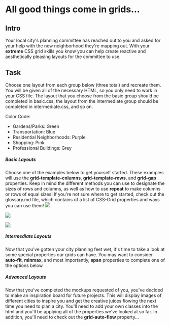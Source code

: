 # All good things come in grids...

## Intro
Your local city's planning committee has reached out to you and asked for your help with the new neighborhood they're mapping out. With your **extreme** CSS grid skills you know you can help create reactive and aesthetically pleasing layouts for the committee to use.

## Task
Choose one layout from each group below (three total) and recreate them. You will be given all of the necessary HTML, so you only need to work in your CSS file. The layout that you choose from the basic group should be completed in basic.css, the layout from the intermediate group should be completed in intermediate.css, and so on.

Color Code:
* Gardens/Parks: Green
* Transportation: Blue
* Residential Neighborhoods: Purple
* Shopping: Pink
* Professional Buildings: Grey

##### Basic Layouts
Choose one of the examples below to get yourself started. These examples will use the **grid-template-columns**, **grid-template-rows**, and **grid-gap** properties. Keep in mind the different methods you can use to designate the sizes of rows and columns, as well as how to use **repeat** to make columns or rows of equal sizes! If you're not sure where to get started, check out the glossary.md file, which contains of a list of CSS-Grid properties and ways you can use them!
![](https://media.giphy.com/media/xUOwG2ituhE9H6tMZy/giphy.gif)

![](https://media.giphy.com/media/3o7WICJM4MS7wX2FNu/giphy.gif)

![](https://media.giphy.com/media/l4pTnTw81FT5HMMyQ/giphy.gif)
<!--  -->

##### Intermediate Layouts
Now that you've gotten your city planning feet wet, it's time to take a look at some special properties our grids can have. You may want to consider **auto-fit**, **minmax**, and most importantly, **span** properties to complete one of the options below.


##### Advanced Layouts
Now that you've completed the mockups requested of you, you've decided to make an inspiration board for future projects. This will display images of different cities to inspire you and get the creative juices flowing the next time you need to plan a city. You'll need to add your own classes into the html and you'll be applying all of the properties we've looked at so far. In addition, you'll need to check out the **grid-auto-flow** property...
